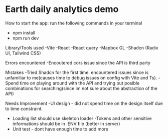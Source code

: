 # Earth daily analytics demo

How to start the app: run the following commands in your terminal

* npm install
* npm run dev

Library/Tools used
-Vite
-React
-React query
-Mapbox GL
-Shadcn (Radix UI, Tailwind CSS)

Errors encountered
-Encoutered cors issue since the API is third party

Mistakes
-Tried Shadcn for the first time. encountered issues since is unfamiliar to me(causes time to debug issues on config with Vite and Ts).
-Spend time on playing around with the API and trying out posible combinations for searching(since im not sure about the abstraction of the API)

Needs Improvement
-UI design - did not spend time on the design itself due to time constraint.

- Loading list should use skeleton loader
  -Tokens and other sensitive informations should be in .ENV file (better in server)
- Unit test - dont have enough time to add more
